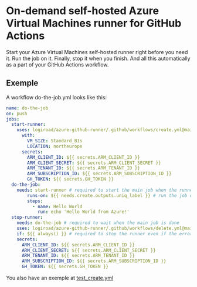 # On-demand self-hosted Azure Virtual Machines runner for GitHub Actions

Start your Azure Virtual Machines self-hosted runner right before you need it. Run the job on it. Finally, stop it when you finish. And all this automatically as a part of your GitHub Actions workflow.

## Exemple

A workflow do-the-job.yml looks like this:

```yaml
name: do-the-job
on: push
jobs:
  start-runner:
    uses: logiroad/azure-github-runner/.github/workflows/create.yml@main
      with:
        VM_SIZE: Standard_B1s
        LOCATION: northeurope
      secrets:
        ARM_CLIENT_ID: ${{ secrets.ARM_CLIENT_ID }}
        ARM_CLIENT_SECRET: ${{ secrets.ARM_CLIENT_SECRET }}
        ARM_TENANT_ID: ${{ secrets.ARM_TENANT_ID }}
        ARM_SUBSCRIPTION_ID: ${{ secrets.ARM_SUBSCRIPTION_ID }}
        GH_TOKEN: ${{ secrets.GH_TOKEN }}
  do-the-job:
    needs: start-runner # required to start the main job when the runner is ready
        runs-on: ${{ needs.create.outputs.uniq_label }} # run the job on the newly created runner
        steps:
          - name: Hello World
            run: echo 'Hello World from Azure!'
  stop-runner:
    needs: do-the-job # required to wait when the main job is done
    uses: logiroad/azure-github-runner/.github/workflows/delete.yml@main
    if: ${{ always() }} # required to stop the runner even if the error happened in the previous jobs
    secrets:
      ARM_CLIENT_ID: ${{ secrets.ARM_CLIENT_ID }}
      ARM_CLIENT_SECRET: ${{ secrets.ARM_CLIENT_SECRET }}
      ARM_TENANT_ID: ${{ secrets.ARM_TENANT_ID }}
      ARM_SUBSCRIPTION_ID: ${{ secrets.ARM_SUBSCRIPTION_ID }}
      GH_TOKEN: ${{ secrets.GH_TOKEN }}
```

You also have an exemple at [test_create.yml](.github/workflows/test_create.yml)